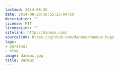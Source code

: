 ```yaml
---
lastmod: 2014-08-26
date: 2014-08-26T10:55:23-04:00
description: ""
license: MIT
licenseLink: ""
sitelink: http://danmux.com/
sourcelink: https://github.com/danmux/danmux-hugo
tags:
- personal
- blog
image: danmux.jpg
title: Danmux
---
```


